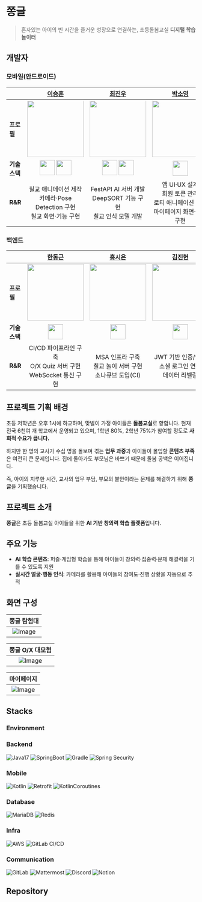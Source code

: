# 쫑글
> 혼자있는 아이의 빈 시간을 즐거운 성장으로 연결하는, 초등돌봄교실 **디지털 학습 놀이터**

## 개발자
### 모바일(안드로이드)
| | [이승훈](https://github.com/tmdgnsle) | [최진우](https://github.com/nonani) | [박소영](https://github.com/cynapse-zip)
|-----------|:------------------------:|:---------------------------:|:--------------------------:|
| **프로필** | <img src="https://avatars.githubusercontent.com/u/65535314?v=4" width="150"/> | <img src="https://avatars.githubusercontent.com/u/30969164?v=4" width="150"/> | <img src="https://avatars.githubusercontent.com/u/189375296?v=4" width="150"/> |
| **기술 스택** | <img src="https://www.vectorlogo.zone/logos/android/android-icon.svg" width="40" height="40"/> <img src="https://www.vectorlogo.zone/logos/unity3d/unity3d-icon.svg" width="40" height="40" /> | <img src="https://www.vectorlogo.zone/logos/android/android-icon.svg" width="40" height="40"/> <img src="https://www.vectorlogo.zone/logos/python/python-icon.svg" width="40" height="40"/> | <img src="https://www.vectorlogo.zone/logos/android/android-icon.svg" width="40" height="40"/> |
| **R&R** | 칠교 애니메이션 제작 <br> 카메라·Pose Detection 구현 <br> 칠교 화면·기능 구현 | FestAPI AI 서버 개발 <br> DeepSORT 기능 구현 <br> 칠교 인식 모델 개발 | 앱 UI·UX 설계 <br> 회원 토큰 관리 <br> 로티 애니메이션 생성 <br> 마이페이지 화면·기능 구현 |

### 백엔드
| | [한동근](https://github.com/l0o0lv) | [홍시은](https://github.com/XIOZ119) | [김진현](https://github.com/jinhyun-kimm)
|-----------|:------------------------:|:---------------------------:|:--------------------------:|
| **프로필** | <img src="https://avatars.githubusercontent.com/u/128709695?v=4" width="150"/> | <img src="https://avatars.githubusercontent.com/u/63907578?v=4" width="150"/> | <img src="https://avatars.githubusercontent.com/u/113009472?v=4" width="150"/> |
| **기술 스택** | <img src="https://www.vectorlogo.zone/logos/springio/springio-icon.svg" width="40" height="40"/> | <img src="https://www.vectorlogo.zone/logos/springio/springio-icon.svg" width="40" height="40"/> | <img src="https://www.vectorlogo.zone/logos/springio/springio-icon.svg" width="40" height="40"/> |
| **R&R** | CI/CD 파이프라인 구축 <br> O/X Quiz 서버 구현 <br> WebSocket 통신 구현 | MSA 인프라 구축 <br> 칠교 놀이 서버 구현 <br> 소나큐브 도입(CI) | JWT 기반 인증/인가 <br> 소셜 로그인 연동 <br> 데이터 라벨링 |

## 프로젝트 기획 배경
초등 저학년은 오후 1시에 하교하며, 맞벌이 가정 아이들은 **돌봄교실**로 향합니다. 현재 전국 6천여 개 학교에서 운영되고 있으며, 1학년 80%, 2학년 75%가 참여할 정도로 **사회적 수요가 큽니다.**

하지만 한 명의 교사가 수십 명을 돌보며 겪는 **업무 과중**과 아이들이 몰입할 **콘텐츠 부족**은 여전히 큰 문제입니다. 집에 돌아가도 부모님은 바쁘기 때문에 돌봄 공백은 이어집니다.

즉, 아이의 지루한 시간, 교사의 업무 부담, 부모의 불안이라는 문제를 해결하기 위해 **쫑글**을 기획했습니다.

## 프로젝트 소개
**쫑글**은 초등 돌봄교실 아이들을 위한 **AI 기반 창의력 학습 플랫폼**입니다.

## 주요 기능
- **AI 학습 콘텐츠**: 퍼즐·게임형 학습을 통해 아이들이 창의력·집중력·문제 해결력을 기를 수 있도록 지원
- **실시간 얼굴·행동 인식**: 카메라를 활용해 아이들의 참여도·진행 상황을 자동으로 추적


## 화면 구성

| 쫑글 탐험대 |
|:--:|
| ![Image](/uploads/20ea9aa9ffe53b6dd17b3b76265fbaa4/쫑글탐험대.gif) | 

| 쫑글 O/X 대모험 | 
|:--:|
| ![Image](/uploads/5e9223ecb16930da8d40bb86893ab22f/쫑글OX대모험.gif) | 

| 마이페이지 |
|:--:|
| ![Image](/uploads/090765d1c886d4166affd1ee7a8acb96/쫑글_마이페이지.gif) | 


## Stacks

### Environment

### Backend
![Java17](https://img.shields.io/badge/Java17-4D7896?style=flat&logo=Java&logoColor=white)
![SpringBoot](https://img.shields.io/badge/SpringBoot-6DB33F?style=flat&logo=Spring&logoColor=white)
![Gradle](https://img.shields.io/badge/Gradle-012F38?style=flat&logo=Gradle&logoColor=white)
![Spring Security](https://img.shields.io/badge/SpringSecurity-6BB344?style=flat&logo=SpringSecurity&logoColor=white)

### Mobile
![Kotlin](https://img.shields.io/badge/Kotlin-B916DD?style=flat&logo=Kotlin&logoColor=white)
![Retrofit](https://img.shields.io/badge/Retrofit-45B37F?style=flat&logo=Retrofit&logoColor=white)
![KotlinCoroutines](https://img.shields.io/badge/KotlinCoroutines-5468F1?style=flat&logo=KotlinCoroutines&logoColor=white)

### Database
![MariaDB](https://img.shields.io/badge/MariaDB-002F43?style=flat&logo=MariaDB&logoColor=white)
![Redis](https://img.shields.io/badge/Redis-A41E11?style=flat&logo=Redis&logoColor=white)

### Infra
![AWS](https://img.shields.io/badge/AWS-333664?style=flat&logo=aws&logoColor=white)
![GitLab CI/CD](https://img.shields.io/badge/GitLab%20CI/CD-E34124?style=flat&logo=Gitlab&logoColor=white)

### Communication
![GitLab](https://img.shields.io/badge/GitLab-E34124?style=flat&logo=Gitlab&logoColor=white)
![Mattermost](https://img.shields.io/badge/Mattermost-284077?style=flat&logo=Mattermost&logoColor=white)
![Discord](https://img.shields.io/badge/Discord-5765F2?style=flat&logo=Discord&logoColor=white)
![Notion](https://img.shields.io/badge/Notion-000000?style=flat&logo=Notion&logoColor=white)

## Repository
